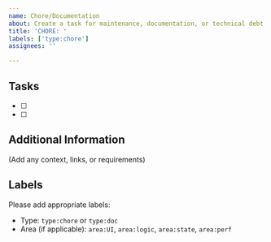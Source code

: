 ```yaml
---
name: Chore/Documentation
about: Create a task for maintenance, documentation, or technical debt
title: 'CHORE: '
labels: ['type:chore']
assignees: ''

---
```


## Tasks
- [ ] 
- [ ] 

## Additional Information
(Add any context, links, or requirements)

## Labels
Please add appropriate labels:
- Type: `type:chore` or `type:doc`
- Area (if applicable): `area:UI`, `area:logic`, `area:state`, `area:perf`